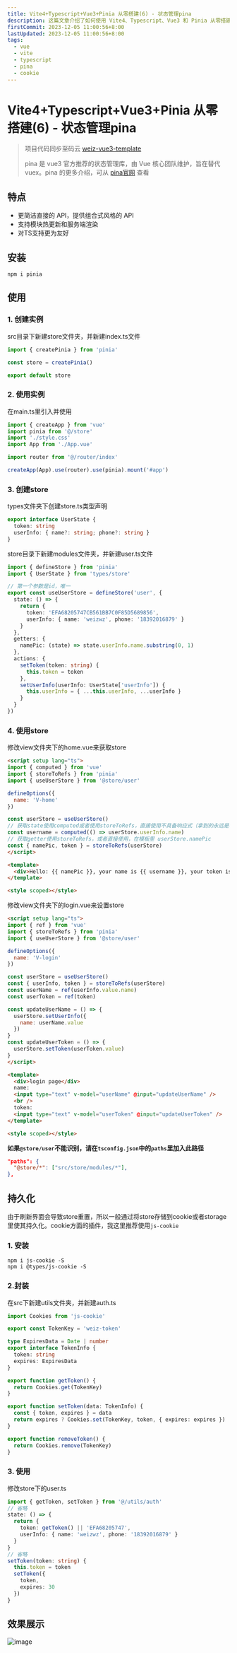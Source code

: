 ```yaml
---
title: Vite4+Typescript+Vue3+Pinia 从零搭建(6) - 状态管理pina
description: 这篇文章介绍了如何使用 Vite4、Typescript、Vue3 和 Pinia 从零搭建项目，重点讲解了 Pinia 的安装、实例创建、状态管理和持久化方法。文章还提供了具体的代码示例，展示了如何在项目中集成和使用 Pinia 进行状态管理
firstCommit: 2023-12-05 11:00:56+8:00
lastUpdated: 2023-12-05 11:00:56+8:00
tags:
  - vue
  - vite
  - typescript
  - pina
  - cookie
---
```


# Vite4+Typescript+Vue3+Pinia 从零搭建(6) - 状态管理pina

>项目代码同步至码云 [weiz-vue3-template](https://gitee.com/weizwz/weiz-vue3-template)
>
>pina 是 vue3 官方推荐的状态管理库，由 Vue 核心团队维护，旨在替代 vuex。pina 的更多介绍，可从 [pina官网](https://pinia.vuejs.org/zh/) 查看

## 特点
+ 更简洁直接的 API，提供组合式风格的 API
+ 支持模块热更新和服务端渲染
+ 对TS支持更为友好

## 安装
```shell
npm i pinia
```

## 使用
### 1. 创建实例
src目录下新建store文件夹，并新建index.ts文件
```ts
import { createPinia } from 'pinia'

const store = createPinia()

export default store
```
### 2. 使用实例
在main.ts里引入并使用
```ts
import { createApp } from 'vue'
import pinia from '@/store'
import './style.css'
import App from './App.vue'

import router from '@/router/index'

createApp(App).use(router).use(pinia).mount('#app')
```
### 3. 创建store
types文件夹下创建store.ts类型声明
```ts
export interface UserState {
  token: string
  userInfo: { name?: string; phone?: string }
}
```

store目录下新建modules文件夹，并新建user.ts文件
```ts
import { defineStore } from 'pinia'
import { UserState } from 'types/store'

// 第一个参数是id，唯一
export const useUserStore = defineStore('user', {
  state: () => {
    return {
      token: 'EFA68205747CB561BB7C0F85D5689856',
      userInfo: { name: 'weizwz', phone: '18392016879' }
    }
  },
  getters: {
    namePic: (state) => state.userInfo.name.substring(0, 1)
  },
  actions: {
    setToken(token: string) {
      this.token = token
    },
    setUserInfo(userInfo: UserState['userInfo']) {
      this.userInfo = { ...this.userInfo, ...userInfo }
    }
  }
})
```
### 4. 使用store
修改view文件夹下的home.vue来获取store
```html
<script setup lang="ts">
import { computed } from 'vue'
import { storeToRefs } from 'pinia'
import { useUserStore } from '@store/user'

defineOptions({
  name: 'V-home'
})

const userStore = useUserStore()
// 获取state使用computed或者使用storeToRefs，直接使用不具备响应式（拿到的永远是初次的值）
const username = computed(() => userStore.userInfo.name)
// 获取getter使用storeToRefs，或者直接使用，在模板里 userStore.namePic
const { namePic, token } = storeToRefs(userStore)
</script>

<template>
  <div>Hello: {{ namePic }}, your name is {{ username }}, your token is {{ token }}</div>
</template>

<style scoped></style>
```

修改view文件夹下的login.vue来设置store
```html
<script setup lang="ts">
import { ref } from 'vue'
import { storeToRefs } from 'pinia'
import { useUserStore } from '@store/user'

defineOptions({
  name: 'V-login'
})

const userStore = useUserStore()
const { userInfo, token } = storeToRefs(userStore)
const userName = ref(userInfo.value.name)
const userToken = ref(token)

const updateUserName = () => {
  userStore.setUserInfo({
    name: userName.value
  })
}
const updateUserToken = () => {
  userStore.setToken(userToken.value)
}
</script>

<template>
  <div>login page</div>
  name:
  <input type="text" v-model="userName" @input="updateUserName" />
  <br />
  token:
  <input type="text" v-model="userToken" @input="updateUserToken" />
</template>

<style scoped></style>
```

**如果`@store/user`不能识别，请在`tsconfig.json`中的`paths`里加入此路径**
```json
"paths": {
  "@store/*": ["src/store/modules/*"],
},
```
## 持久化
由于刷新界面会导致store重置，所以一般通过将store存储到cookie或者storage里使其持久化。cookie方面的插件，我这里推荐使用`js-cookie`
### 1. 安装
```shell
npm i js-cookie -S
npm i @types/js-cookie -S
```
### 2.封装
在src下新建utils文件夹，并新建auth.ts
```ts
import Cookies from 'js-cookie'

export const TokenKey = 'weiz-token'

type ExpiresData = Date | number
export interface TokenInfo {
  token: string
  expires: ExpiresData
}

export function getToken() {
  return Cookies.get(TokenKey)
}

export function setToken(data: TokenInfo) {
  const { token, expires } = data
  return expires ? Cookies.set(TokenKey, token, { expires: expires }) : Cookies.set(TokenKey, token)
}

export function removeToken() {
  return Cookies.remove(TokenKey)
}
```
### 3. 使用
修改store下的user.ts
```ts
import { getToken, setToken } from '@/utils/auth'
// 省略
state: () => {
  return {
    token: getToken() || 'EFA68205747',
    userInfo: { name: 'weizwz', phone: '18392016879' }
  }
}
// 省略
setToken(token: string) {
  this.token = token
  setToken({
    token,
    expires: 30
  })
}
```
## 效果展示
![image](https://www.helloimg.com/i/2025/01/02/677669240451a.gif)

